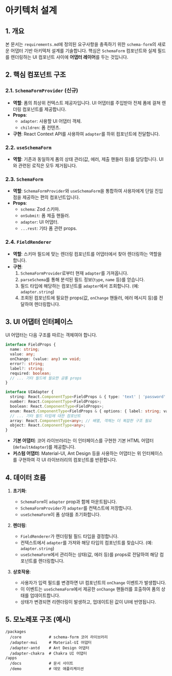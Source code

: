 # 아키텍처 설계

## 1. 개요

본 문서는 `requirements.md`에 정의된 요구사항을 충족하기 위한 `schema-form`의 새로운 어댑터 기반 아키텍처 설계를 기술합니다. 핵심은 `SchemaForm` 컴포넌트와 실제 필드를 렌더링하는 UI 컴포넌트 사이에 **어댑터 레이어**를 두는 것입니다.

## 2. 핵심 컴포넌트 구조

### 2.1. `SchemaFormProvider` (신규)

- **역할**: 폼의 최상위 컨텍스트 제공자입니다. UI 어댑터를 주입받아 전체 폼에 걸쳐 렌더링 컴포넌트를 제공합니다.
- **Props**:
  - `adapter`: 사용할 UI 어댑터 객체.
  - `children`: 폼 컨텐츠.
- **구현**: React Context API를 사용하여 `adapter`를 하위 컴포넌트에 전달합니다.

### 2.2. `useSchemaForm`

- **역할**: 기존과 동일하게 폼의 상태 관리(값, 에러, 제출 핸들러 등)를 담당합니다. UI와 관련된 로직은 모두 제거됩니다.

### 2.3. `SchemaForm`

- **역할**: `SchemaFormProvider`와 `useSchemaForm`을 통합하여 사용자에게 단일 진입점을 제공하는 편의 컴포넌트입니다.
- **Props**:
  - `schema`: Zod 스키마.
  - `onSubmit`: 폼 제출 핸들러.
  - `adapter`: UI 어댑터.
  - `...rest`: 기타 폼 관련 props.

### 2.4. `FieldRenderer`

- **역할**: 스키마 필드에 맞는 렌더링 컴포넌트를 어댑터에서 찾아 렌더링하는 역할을 합니다.
- **구현**:
  1. `SchemaFormProvider`로부터 현재 `adapter`를 가져옵니다.
  2. `parseSchema`를 통해 분석된 필드 정보(`type`, `name` 등)를 얻습니다.
  3. 필드 타입에 해당하는 컴포넌트를 `adapter`에서 조회합니다. (예: `adapter.string`)
  4. 조회된 컴포넌트에 필요한 props(값, `onChange` 핸들러, 에러 메시지 등)를 전달하여 렌더링합니다.

## 3. UI 어댑터 인터페이스

UI 어댑터는 다음 구조를 따르는 객체여야 합니다.

```typescript
interface FieldProps {
  name: string;
  value: any;
  onChange: (value: any) => void;
  error?: string;
  label?: string;
  required: boolean;
  // ... 기타 필드에 필요한 공통 props
}

interface UIAdapter {
  string: React.ComponentType<FieldProps & { type: 'text' | 'password' | 'email' }>;
  number: React.ComponentType<FieldProps>;
  boolean: React.ComponentType<FieldProps>;
  enum: React.ComponentType<FieldProps & { options: { label: string; value: any }[] }>;
  // ... 기타 필드 타입에 대한 컴포넌트
  array: React.ComponentType<any>; // 배열, 객체는 더 복잡한 구조 필요
  object: React.ComponentType<any>;
}
```

- **기본 어댑터**: 코어 라이브러리는 이 인터페이스를 구현한 기본 HTML 어댑터(`defaultAdapter`)를 제공합니다.
- **커스텀 어댑터**: Material-UI, Ant Design 등을 사용하는 어댑터는 위 인터페이스를 구현하여 각 UI 라이브러리의 컴포넌트를 반환합니다.

## 4. 데이터 흐름

1. **초기화**:
   - `SchemaForm`이 `adapter` prop과 함께 마운트됩니다.
   - `SchemaFormProvider`가 `adapter`를 컨텍스트에 저장합니다.
   - `useSchemaForm`이 폼 상태를 초기화합니다.

2. **렌더링**:
   - `FieldRenderer`가 렌더링될 필드 타입을 결정합니다.
   - 컨텍스트에서 `adapter`를 가져와 해당 타입의 컴포넌트를 찾습니다. (예: `adapter.string`)
   - `useSchemaForm`에서 관리하는 상태(값, 에러 등)를 props로 전달하여 해당 컴포넌트를 렌더링합니다.

3. **상호작용**:
   - 사용자가 입력 필드를 변경하면 UI 컴포넌트의 `onChange` 이벤트가 발생합니다.
   - 이 이벤트는 `useSchemaForm`에서 제공한 `onChange` 핸들러를 호출하여 폼의 상태를 업데이트합니다.
   - 상태가 변경되면 리렌더링이 발생하고, 업데이트된 값이 UI에 반영됩니다.

## 5. 모노레포 구조 (예시)

```
/packages
  /core            # schema-form 코어 라이브러리
  /adapter-mui     # Material-UI 어댑터
  /adapter-antd    # Ant Design 어댑터
  /adapter-chakra  # Chakra UI 어댑터
/apps
  /docs            # 문서 사이트
  /demo            # 데모 애플리케이션
```